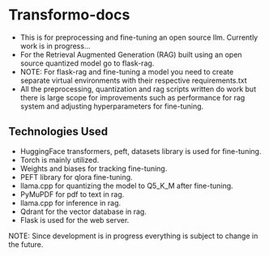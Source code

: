 # Transformo-docs
- This is for preprocessing and fine-tuning an open source llm. Currently work is in progress...
- For the Retrieval Augmented Generation (RAG) built using an open source quantized model go to flask-rag.
- NOTE: For flask-rag and fine-tuning a model you need to create separate virtual environments with their 
  respective requirements.txt
- All the preprocessing, quantization and rag scripts written do work but there is large scope for 
  improvements such as performance for rag system and adjusting hyperparameters for fine-tuning.

## Technologies Used
- HuggingFace transformers, peft, datasets library is used for fine-tuning.
- Torch is mainly utilized.
- Weights and biases for tracking fine-tuning.
- PEFT library for qlora fine-tuning.
- llama.cpp for quantizing the model to Q5_K_M after fine-tuning.
- PyMuPDF for pdf to text in rag.
- llama.cpp for inference in rag.
- Qdrant for the vector database in rag.
- Flask is used for the web server.

NOTE: Since development is in progress everything is subject to change in the future. 